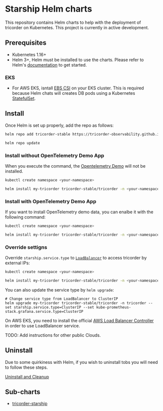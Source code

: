 # Starship Helm charts

This repository contains Helm charts to help with the deployment of tricorder on Kubernetes. This project is currently in active development.

## Prerequisites
- Kubernetes 1.16+
- Helm 3+, Helm must be installed to use the charts. Please refer to Helm's [documentation](https://helm.sh/docs/) to get started.

### EKS
- For AWS EKS, isntall [EBS CSI](https://docs.aws.amazon.com/eks/latest/userguide/ebs-csi.html) on your EKS cluster.
  This is required because Helm chats will creates DB pods using a Kubernetes
  [StatefulSet](https://kubernetes.io/docs/concepts/workloads/controllers/statefulset/). 

## Install

Once Helm is set up properly, add the repo as follows:

```bash
helm repo add tricorder-stable https://tricorder-observability.github.io/helm-charts

helm repo update
```

### Install without OpenTelemetry Demo App

When you execute the command, the [Opentelemetry Demo](https://github.com/open-telemetry/opentelemetry-demo) will not be installed.

```bash
kubectl create namespace <your-namespace>

helm install my-tricorder tricorder-stable/tricorder -n <your-namespace>
```

### Install with OpenTelemetry Demo App
If you want to install OpenTelemetry demo data, you can enalbe it with the following command:

```bash
kubectl create namespace <your-namespace>

helm install my-tricorder tricorder-stable/tricorder -n <your-namespace> --set opentelemetry-demo.enabled=true
```

### Override settigns

Override `starship.service.type` to [`LoadBalancer`](https://kubernetes.io/docs/concepts/services-networking/service/) to access tricorder by external IPs:

```bash
kubectl create namespace <your-namespace>

helm install my-tricorder tricorder-stable/tricorder -n <your-namespace> --set starship.service.type=LoadBalancer --set kube-prometheus-stack.grafana.service.type=LoadBalancer
```

You can also update the service type by `helm upgrade`:
```
# Change service type from LoadBalancer to ClusterIP
helm upgrade my-tricorder tricorder-stable/tricorder -n tricorder --set starship.service.type=ClusterIP --set kube-prometheus-stack.grafana.service.type=ClusterIP
```

On AWS EKS, you need to install the official [AWS Load Balancer Controller](https://docs.aws.amazon.com/eks/latest/userguide/aws-load-balancer-controller.html) in order to use LoadBalancer service.

TODO: Add instructions for other public Clouds.


## Uninstall
Due to some quirkiness with Helm, if you wish to uninstall tobs you will need to follow these steps.

[Uninstall and Cleanup](./docs/uninstall.md)

## Sub-charts
- [tricorder-starship](./charts/tricorder/charts/starship/README.md)
